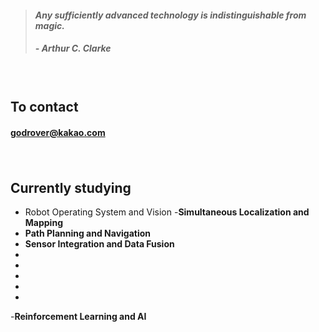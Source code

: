 > #### *Any sufficiently advanced technology is indistinguishable from magic.*
> ##### - Arthur C. Clarke

　

## **To contact**

#### [godrover@kakao.com](mailto:godrover@kakao.com)

　

## **Currently studying**

- Robot Operating System and Vision
-**Simultaneous Localization and Mapping**
- **Path Planning and Navigation**
- **Sensor Integration and Data Fusion**
-
- 
-
-
-
-**Reinforcement Learning and AI**
